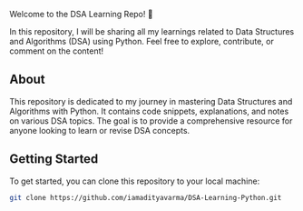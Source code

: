 Welcome to the DSA Learning Repo! 🎉

In this repository, I will be sharing all my learnings related to Data Structures and Algorithms (DSA) using Python. Feel free to explore, contribute, or comment on the content!

## About

This repository is dedicated to my journey in mastering Data Structures and Algorithms with Python. It contains code snippets, explanations, and notes on various DSA topics. The goal is to provide a comprehensive resource for anyone looking to learn or revise DSA concepts.

## Getting Started

To get started, you can clone this repository to your local machine:

```bash
git clone https://github.com/iamadityavarma/DSA-Learning-Python.git
